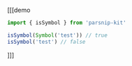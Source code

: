 [[[demo
```ts
import { isSymbol } from 'parsnip-kit'

isSymbol(Symbol('test')) // true
isSymbol('test') // false
```
]]]